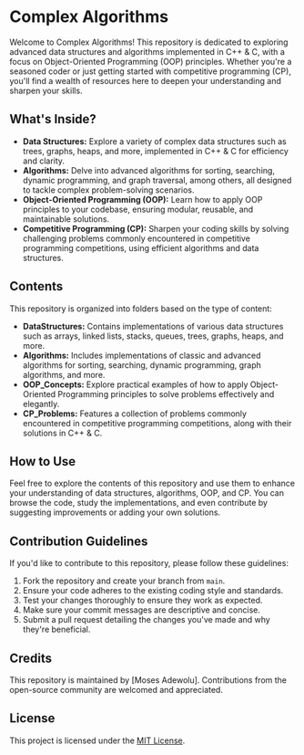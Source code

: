 # Complex Algorithms

Welcome to Complex Algorithms! This repository is dedicated to exploring advanced data structures and algorithms implemented in C++ & C, with a focus on Object-Oriented Programming (OOP) principles. Whether you're a seasoned coder or just getting started with competitive programming (CP), you'll find a wealth of resources here to deepen your understanding and sharpen your skills.

## What's Inside?

- **Data Structures:** Explore a variety of complex data structures such as trees, graphs, heaps, and more, implemented in C++ & C for efficiency and clarity.
- **Algorithms:** Delve into advanced algorithms for sorting, searching, dynamic programming, and graph traversal, among others, all designed to tackle complex problem-solving scenarios.
- **Object-Oriented Programming (OOP):** Learn how to apply OOP principles to your codebase, ensuring modular, reusable, and maintainable solutions.
- **Competitive Programming (CP):** Sharpen your coding skills by solving challenging problems commonly encountered in competitive programming competitions, using efficient algorithms and data structures.

## Contents

This repository is organized into folders based on the type of content:

- **DataStructures:** Contains implementations of various data structures such as arrays, linked lists, stacks, queues, trees, graphs, heaps, and more.
- **Algorithms:** Includes implementations of classic and advanced algorithms for sorting, searching, dynamic programming, graph algorithms, and more.
- **OOP_Concepts:** Explore practical examples of how to apply Object-Oriented Programming principles to solve problems effectively and elegantly.
- **CP_Problems:** Features a collection of problems commonly encountered in competitive programming competitions, along with their solutions in C++ & C.

## How to Use

Feel free to explore the contents of this repository and use them to enhance your understanding of data structures, algorithms, OOP, and CP. You can browse the code, study the implementations, and even contribute by suggesting improvements or adding your own solutions.

## Contribution Guidelines

If you'd like to contribute to this repository, please follow these guidelines:

1. Fork the repository and create your branch from `main`.
2. Ensure your code adheres to the existing coding style and standards.
3. Test your changes thoroughly to ensure they work as expected.
4. Make sure your commit messages are descriptive and concise.
5. Submit a pull request detailing the changes you've made and why they're beneficial.

## Credits

This repository is maintained by [Moses Adewolu]. Contributions from the open-source community are welcomed and appreciated.

## License

This project is licensed under the [MIT License](https://github.com/MosesTheRedSea/Complex_Algorithims/blob/main/LICENSE).
